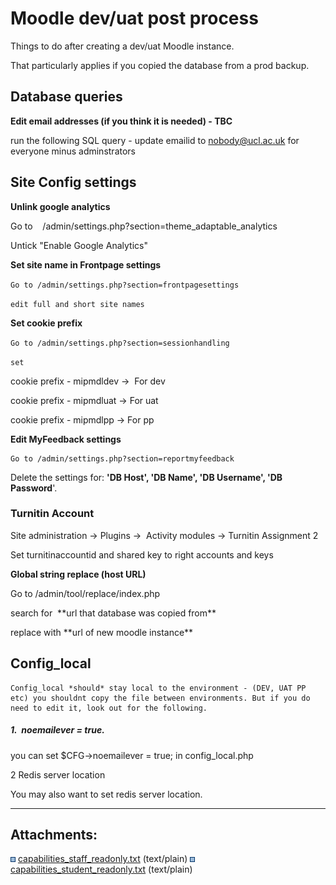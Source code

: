 # Moodle dev/uat post process

Things to do after creating a dev/uat Moodle instance.

That particularly applies if you copied the database from a prod backup.

## Database queries

**Edit email addresses (if you think it is needed) - TBC**

run the following SQL query - update emailid to <nobody@ucl.ac.uk> for everyone minus adminstrators

## Site Config settings

**Unlink google analytics**

Go to    /admin/settings.php?section=theme\_adaptable\_analytics

Untick "Enable Google Analytics"

**Set site name in Frontpage settings**

`Go to /admin/settings.php?section=frontpagesettings`

`edit full and short site names`

**Set cookie prefix**

`Go to /admin/settings.php?section=sessionhandling`

`set`

cookie prefix - mipmdldev →  For dev

cookie prefix - mipmdluat → For uat

cookie prefix - mipmdlpp → For pp

**Edit MyFeedback settings**

    Go to /admin/settings.php?section=reportmyfeedback

Delete the settings for: **'DB Host', 'DB Name', 'DB Username', 'DB Password**'.

### Turnitin Account

Site administration → Plugins →  Activity modules → Turnitin Assignment 2

Set turnitinaccountid and shared key to right accounts and keys

**Global string replace (host URL)**

Go to /admin/tool/replace/index.php

search for  \*\*url that database was copied from\*\*

replace with \*\*url of new moodle instance\*\*

## Config\_local

    Config_local *should* stay local to the environment - (DEV, UAT PP etc) you shouldnt copy the file between environments. But if you do need to edit it, look out for the following.

##### 1.  noemailever = true.

you can set $CFG-&gt;noemailever = true; in config\_local.php

2 Redis server location

You may also want to set redis server location.

------------------------------------------------------------------------

## Attachments:

<img src="images/icons/bullet_blue.gif" width="8" height="8" /> [capabilities\_staff\_readonly.txt](attachments/68847817/68847814.txt) (text/plain)
<img src="images/icons/bullet_blue.gif" width="8" height="8" /> [capabilities\_student\_readonly.txt](attachments/68847817/68847815.txt) (text/plain)

